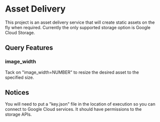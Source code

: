 # Asset Delivery

This project is an asset delivery service that will create static assets on the
fly when required. Currently the only supported storage option is Google Cloud
Storage.

## Query Features

### image_width

Tack on "image_width=NUMBER" to resize the desired asset to the specified size.

## Notices

You will need to put a "key.json" file in the location of execution so you can
connect to Google Cloud services. It should have permissions to the storage
APIs.
